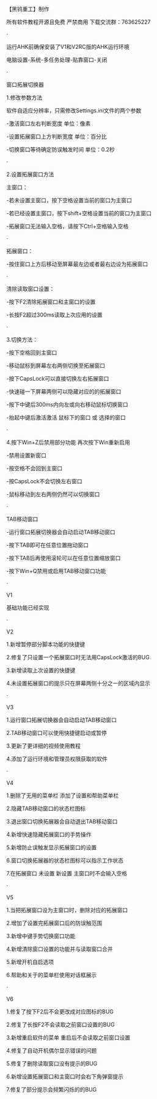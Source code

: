 【黑钨重工】制作

所有软件教程开源且免费 严禁商用 下载交流群：763625227

·
 
运行AHK前确保安装了V1和V2RC版的AHK运行环境

电脑设置-系统-多任务处理-贴靠窗口-关闭

·

 
窗口拓展切换器

1.修改参数方法

软件自适应分辨率，只需修改Settings.ini文件的两个参数

   -激活窗口左右判断宽度 单位：像素
   
   -设置拓展窗口上方判断宽度 单位：百分比
   
   -切换窗口等待确定防误触发时间 单位：0.2秒
   
·

2.设置拓展窗口方法  

主窗口：

   -若未设置主窗口，按下空格设置当前的窗口为主窗口
   
   -若已经设置主窗口，按下shift+空格设置当前的窗口为主窗口
   
   -拓展窗口无法输入空格，请按下Ctrl+空格输入空格
   
·

拓展窗口：

   -按住窗口上方后移动至屏幕最左边或者最右边设为拓展窗口
   
·

清除读取窗口设置：

   -按下F2清除拓展窗口和主窗口的设置
   
   -长按F2超过300ms读取上次应用的设置
   
·

3.切换方法：

   -按下空格回到主窗口
   
   -移动鼠标到屏幕左右两侧切换至拓展窗口
   
   -按下CapsLock可以直接切换左右拓展窗口
   
   -快速碰一下屏幕两侧可以隐藏对应的的拓展窗口
   
   -按下中键后300ms内向左或向右移动鼠标切换窗口
   
   -抬起中键后激活激活 鼠标下的窗口 或 选择的窗口
   
·

4.按下Win+Z后禁用部分功能 再次按下Win重新启用

   -禁用设置新窗口
   
   -按空格不会回到主窗口
   
   -按CapsLock不会切换左右窗口
   
   -鼠标移动到左右两侧仍然可以切换窗口
   
·

TAB移动窗口

   -运行窗口拓展切换器会自动启动TAB移动窗口
   
   -按下TAB即可在任意位置拖动窗口
   
   -按下TAB后再使用滚轮可以在任意位置缩放窗口
   
   -按下Win+Q禁用或启用TAB移动窗口功能
   
·

V1

基础功能已经实现

·

V2

1.新增暂停部分脚本功能的快捷键

2.修复了只设置一个拓展窗口时无法用CapsLock激活的BUG

3.新增读取上次设置的快捷键

4.未设置拓展窗口的提示只在屏幕两侧十分之一的区域内显示

·

V3

1.运行窗口拓展切换器会自动启动TAB移动窗口

2.TAB移动窗口可以使用快捷键启动或暂停

3.更新了更详细的视频使用教程

4.添加了运行环境和管理员权限获取的软件

·

V4

1.删除了无用的菜单栏 添加了设置和帮助菜单栏

2.隐藏TAB移动窗口的状态栏图标

3.退出窗口切换拓展器会自动退出TAB移动窗口

4.新增快速隐藏拓展窗口的手势操作

5.新增防止误触发显示拓展窗口的设置

6.窗口切换拓展器的状态栏图标可以指示工作状态

7.在拓展窗口 未设置 新设置 主窗口时不会输入空格

·

V5

1.当把拓展窗口设为主窗口时，删除对应的拓展窗口

2.增加了设置完拓展窗口后的防误触范围

3.新增中键手势切换窗口功能

4.新增清除窗口设置的功能并与读取窗口合并

5.新增开机自启选项

6.帮助和关于的菜单栏使用对话框展示

·

V6

1.修复了按下F2后不会更改成对应图标的BUG

2.修复了长按F2不会读取之前窗口设置的BUG

3.新增重启软件的菜单 重启后不会读取之前窗口设置

4.修复了自动开机偶尔显示错误的问题

5.修复了删除读取窗口没有提示的BUG

6.新增设置拓展窗口和主窗口时会右下角弹窗提示

7.修复了部分提示会频繁闪烁的的BUG
